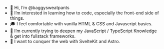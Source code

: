 - 👋 Hi, I’m @baggysweatpants
- 👀 I’m interested in learning how to code, especially the front-end side of things.
- 🎓 I feel comfortable with vanilla HTML & CSS and Javascript basics.
- 🌱 I’m currently trying to deepen my JavaScript / TypeScript Knowledge & get into fullstack frameworks.
- 🎯 I want to conquer the web with SvelteKit and Astro.

<!---
baggysweatpants/baggysweatpants is a ✨ special ✨ repository because its `README.md` (this file) appears on your GitHub profile.
You can click the Preview link to take a look at your changes.
--->
